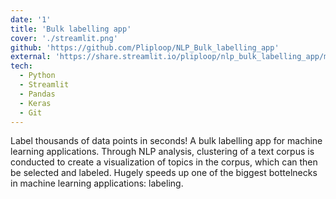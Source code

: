 ```yaml
---
date: '1'
title: 'Bulk labelling app'
cover: './streamlit.png'
github: 'https://github.com/Pliploop/NLP_Bulk_labelling_app'
external: 'https://share.streamlit.io/pliploop/nlp_bulk_labelling_app/main_app.py'
tech:
  - Python
  - Streamlit
  - Pandas
  - Keras
  - Git
---
```


Label thousands of data points in seconds!
A bulk labelling app for machine learning applications. Through NLP analysis, clustering of a text corpus is conducted to create a visualization of topics in the corpus, which can then be selected and labeled. Hugely speeds up one of the biggest bottelnecks in machine learning applications: labeling.
